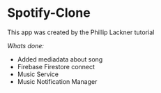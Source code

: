 # Spotify-Clone

This app was created by the Phillip Lackner tutorial

*Whats done:*
- Added mediadata about song
- Firebase Firestore connect
- Music Service
- Music Notification Manager
